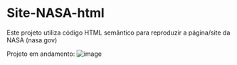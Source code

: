 # Site-NASA-html
Este projeto utiliza código HTML semântico para reproduzir a página/site da NASA (nasa.gov)

Projeto em andamento:
![image](https://user-images.githubusercontent.com/69373402/235409813-b0735b34-7d80-4672-8625-a26e91df393c.png)

